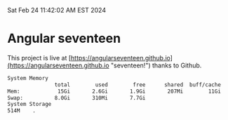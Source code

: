 Sat Feb 24 11:42:02 AM EST 2024

# Angular seventeen


This project is live at [https://angularseventeen.github.io](https://angularseventeen.github.io "seventeen!") thanks to Github.

```bash
System Memory
               total        used        free      shared  buff/cache   available
Mem:            15Gi       2.6Gi       1.9Gi       207Mi        11Gi        12Gi
Swap:          8.0Gi       310Mi       7.7Gi
System Storage
514M	.

